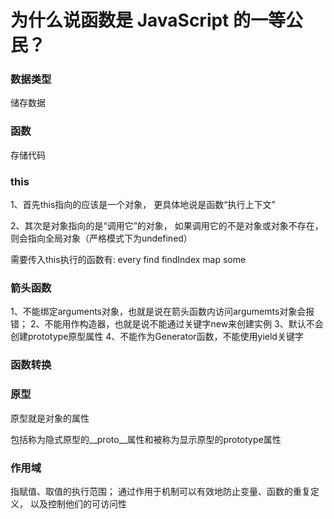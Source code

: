 # 为什么说函数是 JavaScript 的一等公民？


### 数据类型

储存数据



### 函数

存储代码




### this

1、首先this指向的应该是一个对象，
更具体地说是函数“执行上下文”

2、其次是对象指向的是“调用它”的对象，
如果调用它的不是对象或对象不存在，
则会指向全局对象（严格模式下为undefined）


需要传入this执行的函数有:
every
find
findIndex
map
some




### 箭头函数

1、不能绑定arguments对象，也就是说在箭头函数内访问argumemts对象会报错；
2、不能用作构造器，也就是说不能通过关键字new来创建实例
3、默认不会创建prototype原型属性
4、不能作为Generator函数，不能使用yield关键字



### 函数转换




### 原型

原型就是对象的属性

包括称为隐式原型的__proto__属性和被称为显示原型的prototype属性



### 作用域

指赋值、取值的执行范围；
通过作用于机制可以有效地防止变量、函数的重复定义，
以及控制他们的可访问性